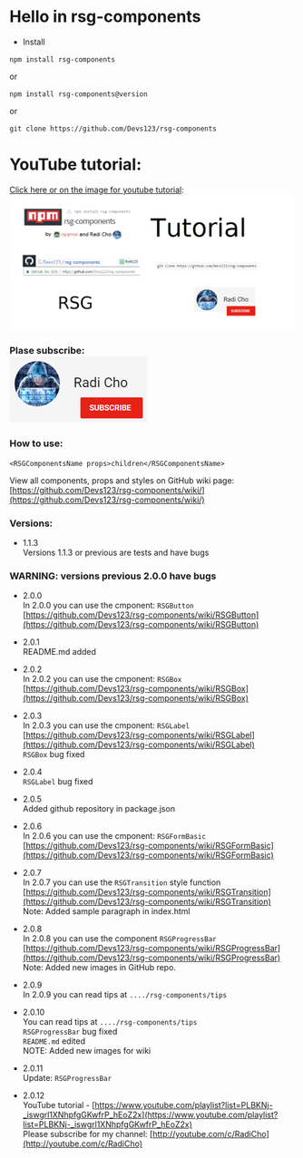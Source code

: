 # Hello in rsg-components #

* Install <br>
```
npm install rsg-components
```
or <br>
```
npm install rsg-components@version
```
or <br>
```
git clone https://github.com/Devs123/rsg-components
``` 

# YouTube tutorial: #
[Click here or on the image for youtube tutorial](https://www.youtube.com/playlist?list=PLBKNj-_iswgrl1XNhpfgGKwfrP_hEoZ2x): </br> [![tutorial](images/tutorial.png)](https://www.youtube.com/playlist?list=PLBKNj-_iswgrl1XNhpfgGKwfrP_hEoZ2x) </br>
### Plase subscribe: </br> [![click here](images/channel.png)](https://www.youtube.com/c/RadiCho)

### How to use: ###
```
<RSGComponentsName props>children</RSGComponentsName>
```

View all components, props and styles on GitHub wiki page: [https://github.com/Devs123/rsg-components/wiki/](https://github.com/Devs123/rsg-components/wiki/)

### Versions: ###
* 1.1.3 <br>
Versions 1.1.3 or previous are tests and have bugs

### WARNING: versions previous 2.0.0 have bugs ###

* 2.0.0 <br>
In 2.0.0 you can use the cmponent: ``` RSGButton ``` <br>
[https://github.com/Devs123/rsg-components/wiki/RSGButton](https://github.com/Devs123/rsg-components/wiki/RSGButton)

* 2.0.1 <br>
README.md added

* 2.0.2 <br>
In 2.0.2 you can use the cmponent: ``` RSGBox ``` <br>
[https://github.com/Devs123/rsg-components/wiki/RSGBox](https://github.com/Devs123/rsg-components/wiki/RSGBox)

* 2.0.3 <br>
In 2.0.3 you can use the cmponent: ``` RSGLabel ``` <br>
[https://github.com/Devs123/rsg-components/wiki/RSGLabel](https://github.com/Devs123/rsg-components/wiki/RSGLabel) <br/>
``` RSGBox ``` bug fixed

* 2.0.4 <br>
``` RSGLabel ``` bug fixed

* 2.0.5 <br>
Added github repository in package.json

* 2.0.6 <br>
In 2.0.6 you can use the cmponent: ``` RSGFormBasic ``` <br>
[https://github.com/Devs123/rsg-components/wiki/RSGFormBasic](https://github.com/Devs123/rsg-components/wiki/RSGFormBasic)

* 2.0.7 <br>
In 2.0.7 you can use the ``` RSGTransition ``` style function <br>
[https://github.com/Devs123/rsg-components/wiki/RSGTransition](https://github.com/Devs123/rsg-components/wiki/RSGTransition) <br>
Note: Added sample paragraph in index.html

* 2.0.8 <br>
In 2.0.8 you can use the component ``` RSGProgressBar ``` <br>
[https://github.com/Devs123/rsg-components/wiki/RSGProgressBar](https://github.com/Devs123/rsg-components/wiki/RSGProgressBar) <br>
Note: Added new images in GitHub repo.

* 2.0.9 <br>
In 2.0.9 you can read tips at ``` ..../rsg-components/tips ``` <br>

* 2.0.10 <br>
You can read tips at ``` ..../rsg-components/tips ``` <br>
``` RSGProgressBar ``` bug fixed <br>
``` README.md ``` edited <br>
NOTE: Added new images for wiki

* 2.0.11 <br>
Update: ``` RSGProgressBar ```

* 2.0.12 <br>
YouTube tutorial - [https://www.youtube.com/playlist?list=PLBKNj-_iswgrl1XNhpfgGKwfrP_hEoZ2x](https://www.youtube.com/playlist?list=PLBKNj-_iswgrl1XNhpfgGKwfrP_hEoZ2x) </br>
Please subscribe for my channel: [http://youtube.com/c/RadiCho](http://youtube.com/c/RadiCho)